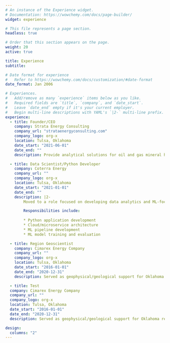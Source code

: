 ```yaml
---
# An instance of the Experience widget.
# Documentation: https://wowchemy.com/docs/page-builder/
widget: experience

# This file represents a page section.
headless: true

# Order that this section appears on the page.
weight: 20
active: true

title: Experience
subtitle:

# Date format for experience
#   Refer to https://wowchemy.com/docs/customization/#date-format
date_format: Jan 2006

# Experiences.
#   Add/remove as many `experience` items below as you like.
#   Required fields are `title`, `company`, and `date_start`.
#   Leave `date_end` empty if it's your current employer.
#   Begin multi-line descriptions with YAML's `|2-` multi-line prefix.
experience:
  - title: Founder/CEO
    company: Strata Energy Consulting
    company_url: "strataenergyconsulting.com"
    company_logo: org-x
    location: Tulsa, Oklahoma
    date_start: "2021-06-01"
    date_end: ""
    description: Provide analytical solutions for oil and gas mineral holders and operators alike. Past projects include Net Asset Evaluation, seismic interpretation, python application development, spotfire analysis development, and more.

  - title: Data Scientist/Python Developer
    company: Coterra Energy
    company_url: ""
    company_logo: org-x
    location: Tulsa, Oklahoma
    date_start: "2021-01-01"
    date_end: ""
    description: |2-
        Moved to a role focused on developing data analytics and ML-focused applications using python and Azure. Provided transitionary support for data science and ML workflows during merger between Cimarex Energy and Cabot Oil and Gas in late-2021.

        Responsibilities include:
        
        * Python application development
        * Cloud/microservice architecture
        * ML pipeline development
        * ML model training and evaluation

  - title: Region Geoscientist
    company: Cimarex Energy Company
    company_url: ""
    company_logo: org-x
    location: Tulsa, Oklahoma
    date_start: "2016-01-01"
    date_end: "2020-12-31"
    description: Served as geophysical/geological support for Oklahoma regional operations. Responsibilities included operations/development planning, multi-basin exploration, induced seismicity analysis, geoscience data analytics, seismic interpretation, and more.

  - title: Test
  company: Cimarex Energy Company
  company_url: ""
  company_logo: org-x
  location: Tulsa, Oklahoma
  date_start: "2016-01-01"
  date_end: "2020-12-31"
  description: Served as geophysical/geological support for Oklahoma regional operations. Responsibilities included operations/development planning, multi-basin exploration, induced seismicity analysis, geoscience data analytics, seismic interpretation, and more.

design:
  columns: "2"
---
```

